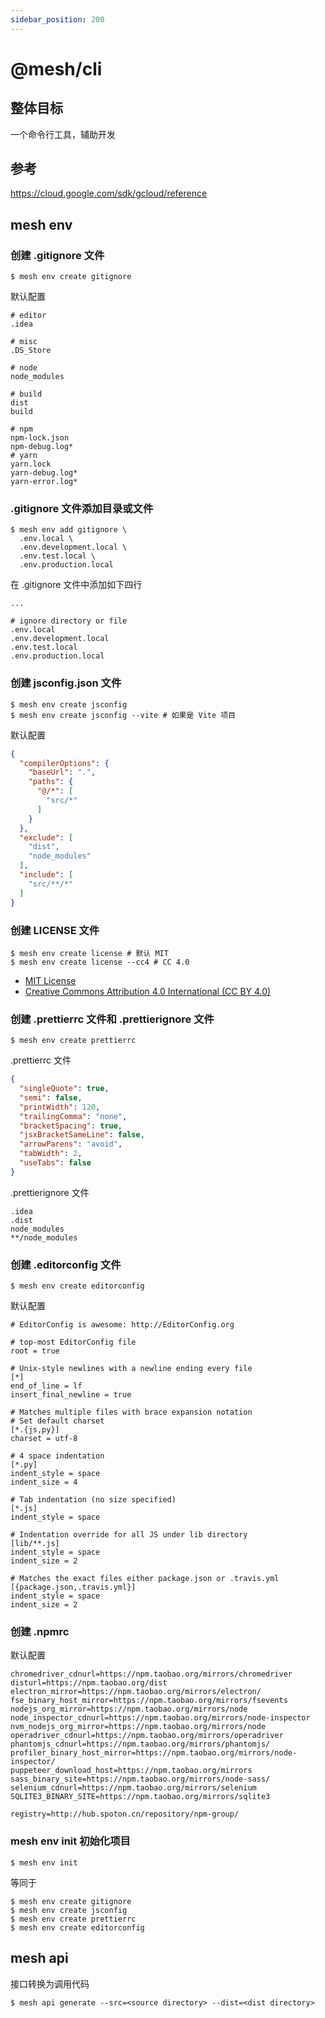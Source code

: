```yaml
---
sidebar_position: 200
---
```


# @mesh/cli

## 整体目标

一个命令行工具，辅助开发

## 参考
https://cloud.google.com/sdk/gcloud/reference

## mesh env

### 创建 .gitignore 文件

```shell
$ mesh env create gitignore
```

默认配置

```text
# editor
.idea

# misc
.DS_Store

# node
node_modules

# build
dist
build

# npm
npm-lock.json
npm-debug.log*
# yarn
yarn.lock
yarn-debug.log*
yarn-error.log*
```

### .gitignore 文件添加目录或文件

```shell
$ mesh env add gitignore \
  .env.local \
  .env.development.local \
  .env.test.local \
  .env.production.local
```

在 .gitignore 文件中添加如下四行

```text
...

# ignore directory or file
.env.local
.env.development.local
.env.test.local
.env.production.local
```

### 创建 jsconfig.json 文件

```shell
$ mesh env create jsconfig
$ mesh env create jsconfig --vite # 如果是 Vite 项目
```

默认配置

```json
{
  "compilerOptions": {
    "baseUrl": ".",
    "paths": {
      "@/*": [
        "src/*"
      ]
    }
  },
  "exclude": [
    "dist",
    "node_modules"
  ],
  "include": [
    "src/**/*"
  ]
}
```

### 创建 LICENSE 文件

```shell
$ mesh env create license # 默认 MIT
$ mesh env create license --cc4 # CC 4.0
```

- [MIT License](https://opensource.org/licenses/MIT)
- [Creative Commons Attribution 4.0 International (CC BY 4.0)](https://creativecommons.org/licenses/by/4.0/)

### 创建 .prettierrc 文件和 .prettierignore 文件

```shell
$ mesh env create prettierrc
```

.prettierrc 文件

```json
{
  "singleQuote": true,
  "semi": false,
  "printWidth": 120,
  "trailingComma": "none",
  "bracketSpacing": true,
  "jsxBracketSameLine": false,
  "arrowParens": "avoid",
  "tabWidth": 2,
  "useTabs": false
}
```

.prettierignore 文件

```text
.idea
.dist
node_modules
**/node_modules
```

### 创建 .editorconfig 文件

```shell
$ mesh env create editorconfig
```

默认配置

```text
# EditorConfig is awesome: http://EditorConfig.org

# top-most EditorConfig file
root = true

# Unix-style newlines with a newline ending every file
[*]
end_of_line = lf
insert_final_newline = true

# Matches multiple files with brace expansion notation
# Set default charset
[*.{js,py}]
charset = utf-8

# 4 space indentation
[*.py]
indent_style = space
indent_size = 4

# Tab indentation (no size specified)
[*.js]
indent_style = space

# Indentation override for all JS under lib directory
[lib/**.js]
indent_style = space
indent_size = 2

# Matches the exact files either package.json or .travis.yml
[{package.json,.travis.yml}]
indent_style = space
indent_size = 2
```

### 创建 .npmrc

默认配置

```text
chromedriver_cdnurl=https://npm.taobao.org/mirrors/chromedriver
disturl=https://npm.taobao.org/dist
electron_mirror=https://npm.taobao.org/mirrors/electron/
fse_binary_host_mirror=https://npm.taobao.org/mirrors/fsevents
nodejs_org_mirror=https://npm.taobao.org/mirrors/node
node_inspector_cdnurl=https://npm.taobao.org/mirrors/node-inspector
nvm_nodejs_org_mirror=https://npm.taobao.org/mirrors/node
operadriver_cdnurl=https://npm.taobao.org/mirrors/operadriver
phantomjs_cdnurl=https://npm.taobao.org/mirrors/phantomjs/
profiler_binary_host_mirror=https://npm.taobao.org/mirrors/node-inspector/
puppeteer_download_host=https://npm.taobao.org/mirrors
sass_binary_site=https://npm.taobao.org/mirrors/node-sass/
selenium_cdnurl=https://npm.taobao.org/mirrors/selenium
SQLITE3_BINARY_SITE=https://npm.taobao.org/mirrors/sqlite3

registry=http://hub.spoton.cn/repository/npm-group/
```

### mesh env init 初始化项目

```shell
$ mesh env init
```

等同于

```shell
$ mesh env create gitignore
$ mesh env create jsconfig
$ mesh env create prettierrc
$ mesh env create editorconfig
```

## mesh api

接口转换为调用代码

```shell
$ mesh api generate --src=<source directory> --dist=<dist directory>
```
